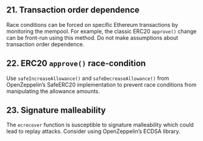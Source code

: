 ## 21. Transaction order dependence

Race conditions can be forced on specific Ethereum transactions by monitoring the mempool. For example, the classic ERC20 `approve()` change can be front-run using this method. Do not make assumptions about transaction order dependence.

## 22. ERC20 `approve()` race-condition

Use `safeIncreaseAllowance()` and `safeDecreaseAllowance()` from OpenZeppelin’s SafeERC20 implementation to prevent race conditions from manipulating the allowance amounts.

## 23. Signature malleability

The `ecrecover` function is susceptible to signature malleability which could lead to replay attacks. Consider using OpenZeppelin’s ECDSA library.
